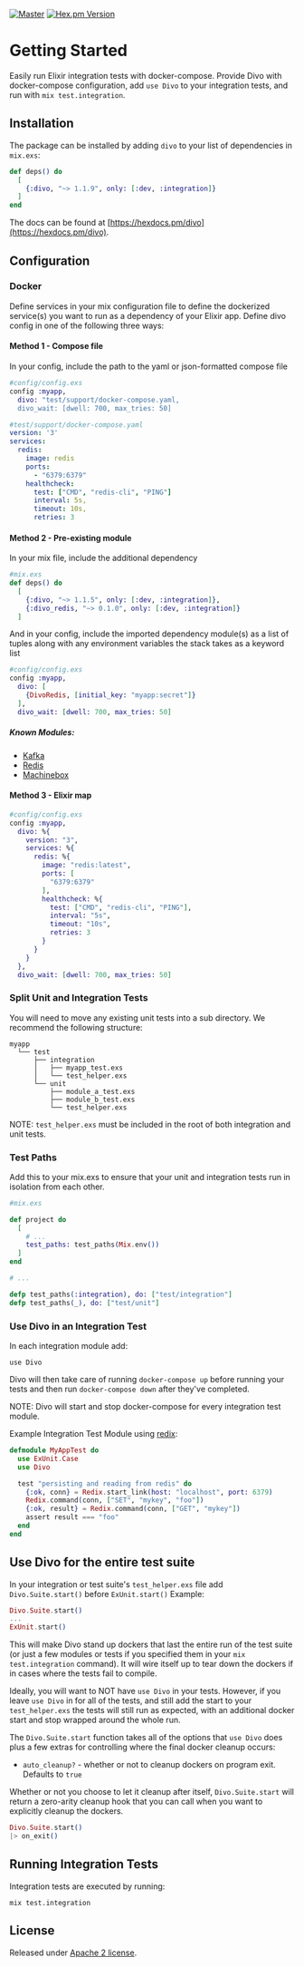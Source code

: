 [![Master](https://travis-ci.org/smartcitiesdata/divo.svg?branch=master)](https://travis-ci.org/smartcitiesdata/divo)
[![Hex.pm Version](http://img.shields.io/hexpm/v/divo.svg?style=flat)](https://hex.pm/packages/divo)

# Getting Started

Easily run Elixir integration tests with docker-compose.
Provide Divo with docker-compose configuration, add `use Divo` to your integration tests, and run with `mix test.integration`.

## Installation

The package can be installed by adding `divo` to your list of dependencies in `mix.exs`:

```elixir
def deps() do
  [
    {:divo, "~> 1.1.9", only: [:dev, :integration]}
  ]
end
```

The docs can be found at [https://hexdocs.pm/divo](https://hexdocs.pm/divo).

## Configuration

### Docker
Define services in your mix configuration file to define the dockerized service(s) you want to run as a dependency of your Elixir app.
Define divo config in one of the following three ways:

#### Method 1 - Compose file
In your config, include the path to the yaml or json-formatted compose file
```elixir
#config/config.exs
config :myapp,
  divo: "test/support/docker-compose.yaml,
  divo_wait: [dwell: 700, max_tries: 50]
```

```yaml
#test/support/docker-compose.yaml
version: '3'
services:
  redis:
    image: redis
    ports:
      - "6379:6379"
    healthcheck:
      test: ["CMD", "redis-cli", "PING"]
      interval: 5s,
      timeout: 10s,
      retries: 3
```

#### Method 2 - Pre-existing module
In your mix file, include the additional dependency
```elixir
#mix.exs
def deps() do
  [
    {:divo, "~> 1.1.5", only: [:dev, :integration]},
    {:divo_redis, "~> 0.1.0", only: [:dev, :integration]}
  ]
```
And in your config, include the imported dependency module(s) as a list of tuples along with any environment variables the stack takes as a keyword list
```elixir
#config/config.exs
config :myapp,
  divo: [
    {DivoRedis, [initial_key: "myapp:secret"]}
  ],
  divo_wait: [dwell: 700, max_tries: 50]
```

##### Known Modules:
- [Kafka](https://github.com/smartcitiesdata/divo_kafka)
- [Redis](https://github.com/smartcitiesdata/divo_redis)
- [Machinebox](https://github.com/joshrotenberg/divo_machinebox)

#### Method 3 - Elixir map
```elixir
#config/config.exs
config :myapp,
  divo: %{
    version: "3",
    services: %{
      redis: %{
        image: "redis:latest",
        ports: [
          "6379:6379"
        ],
        healthcheck: %{
          test: ["CMD", "redis-cli", "PING"],
          interval: "5s",
          timeout: "10s",
          retries: 3
        }
      }
    }
  },
  divo_wait: [dwell: 700, max_tries: 50]
```

### Split Unit and Integration Tests
You will need to move any existing unit tests into a sub directory.  We recommend the following structure:
```
myapp
  └── test
      ├── integration
      │   ├── myapp_test.exs
      │   └── test_helper.exs
      └── unit
          ├── module_a_test.exs
          ├── module_b_test.exs
          └── test_helper.exs
```
NOTE: `test_helper.exs` must be included in the root of both integration and unit tests.

### Test Paths
Add this to your mix.exs to ensure that your unit and integration tests run in isolation from each other.
```elixir
#mix.exs

def project do
  [
    # ...
    test_paths: test_paths(Mix.env())
  ]
end

# ...

defp test_paths(:integration), do: ["test/integration"]
defp test_paths(_), do: ["test/unit"]
```

### Use Divo in an Integration Test

In each integration module add:

`use Divo`

Divo will then take care of running `docker-compose up` before running your tests
and then run `docker-compose down` after they've completed.

NOTE: Divo will start and stop docker-compose for every integration test module.

Example Integration Test Module using [redix](https://hex.pm/packages/redix):
```elixir
defmodule MyAppTest do
  use ExUnit.Case
  use Divo

  test "persisting and reading from redis" do
    {:ok, conn} = Redix.start_link(host: "localhost", port: 6379)
    Redix.command(conn, ["SET", "mykey", "foo"])
    {:ok, result} = Redix.command(conn, ["GET", "mykey"])
    assert result === "foo"
  end
end
```

## Use Divo for the entire test suite
In your integration or test suite's `test_helper.exs` file add `Divo.Suite.start()` before `ExUnit.start()`
Example:
```elixir
Divo.Suite.start()
...
ExUnit.start()
```

This will make Divo stand up dockers that last the entire run of the test suite (or just a few modules or tests if you specified them in your `mix test.integration` command). It will wire itself up to tear down the dockers if in cases where the tests fail to compile.

Ideally, you will want to NOT have `use Divo` in your tests. However, if you leave `use Divo` in for all of the tests, and still add the start to your `test_helper.exs` the tests will still run as expected, with an additional docker start and stop wrapped around the whole run.

The `Divo.Suite.start` function takes all of the options that `use Divo` does plus a few extras for controlling where the final docker cleanup occurs:
- `auto_cleanup?` - whether or not to cleanup dockers on program exit. Defaults to `true`

Whether or not you choose to let it cleanup after itself, `Divo.Suite.start` will return a zero-arity cleanup hook that you can call when you want to explicitly cleanup the dockers.
```elixir
Divo.Suite.start()
|> on_exit()
```

## Running Integration Tests

Integration tests are executed by running:

`mix test.integration`

## License
Released under [Apache 2 license](https://github.com/smartcitiesdata/divo/blob/master/LICENSE).
